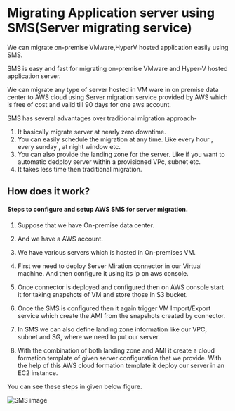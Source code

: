 # Migrating Application server using SMS(Server migrating service)
We can migrate on-premise VMware,HyperV hosted application easily using SMS.

SMS is easy and fast for migrating on-premise VMware and Hyper-V hosted application server.

We can migrate any type of server hosted in VM ware in on premise data center to AWS cloud using Server migration service provided by AWS which is free of cost and valid till 90 days for one aws account.

SMS has several advantages over traditional migration approach-
1. It basically migrate server at nearly zero downtime.
2. You can easily schedule the migration at any time. Like every hour , every sunday , at night window etc.
3. You can also provide the landing zone for the server. Like if you want to automatic dedploy server within a provisioned VPc, subnet etc.
4. It takes less time then traditional migration.


## How does it work?

#### Steps to configure and setup AWS SMS for server migration. 

1. Suppose that we have On-premise data center.

2. And we have a AWS account.

3. We have various servers which is hosted in On-premises VM.

4. First we need to deploy Server Miration connector in our Virtual machine. And then configure it using its ip on aws console.

5. Once connector is deployed and configured then on AWS console start it for taking snapshots of VM and store those in S3 bucket.

6. Once the SMS is configured then it again trigger VM Import/Export service which create the AMI from the snapshots created by connector.

7. In SMS we can also define landing zone information like our VPC, subnet and SG, where we need to put our server.

8. With the combination of both landing zone and AMI it create a cloud formation template of given server configuration that we provide. With the help of this AWS cloud formation template it deploy our server in an EC2 instance. 

You can see these steps in given below figure.

![SMS image]()
